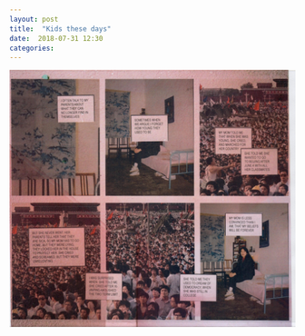 ```yaml
---
layout: post
title:  "Kids these days"
date:  2018-07-31 12:30
categories: 
---
```


![I didn't proofread this.](/img/blog/2018-08/08-01.jpg)
